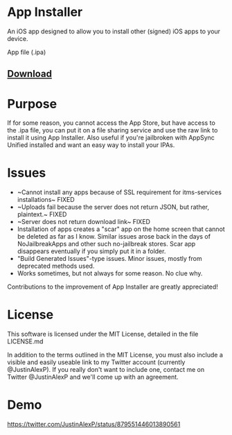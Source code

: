 # App Installer
An iOS app designed to allow you to install other (signed) iOS apps to your device.

App file (.ipa)
<h2><a href="https://github.com/Sn0wCh1ld/App-Installer/releases/download/1.0/App.Installer.ipa">Download</a></h2>

# Purpose
If for some reason, you cannot access the App Store, but have access to the .ipa file, you can put it on a file sharing service and use the raw link to install it using App Installer. Also useful if you're jailbroken with AppSync Unified installed and want an easy way to install your IPAs.

# Issues
- ~Cannot install any apps because of SSL requirement for itms-services installations~ FIXED
- ~Uploads fail because the server does not return JSON, but rather, plaintext.~ FIXED
- ~Server does not return download link~ FIXED
- Installation of apps creates a "scar" app on the home screen that cannot be deleted as far as I know. Similar issues arose back in the days of NoJailbreakApps and other such no-jailbreak stores. Scar app disappears eventually if you simply put it in a folder.
- "Build Generated Issues"-type issues. Minor issues, mostly from deprecated methods used.
- Works sometimes, but not always for some reason. No clue why.

Contributions to the improvement of App Installer are greatly appreciated!

# License
This software is licensed under the MIT License, detailed in the file LICENSE.md

In addition to the terms outlined in the MIT License, you must also include a visible and easily useable link to my Twitter account (currently @JustinAlexP). If you really don't want to include one, contact me on Twitter @JustinAlexP and we'll come up with an agreement.

# Demo
https://twitter.com/JustinAlexP/status/879551446013890561
